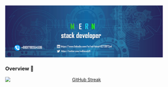

<!--
**mdfaisalgithup/mdfaisalgithup** is a ✨ _special_ ✨ repository because its `README.md` (this file) appears on your GitHub profile.

Here are some ideas to get you started:

-->

![banner](https://raw.githubusercontent.com/mdfaisalgithup/mdfaisalgithup/main/web-3706551_1280%20copy%202.png)



### Overview 👋



<a href="https://git.io/streak-stats" style="display: block; margin: 0 auto; text-align: center;">
  <img src="https://github-readme-streak-stats.herokuapp.com?user=mdfaisalgithup" alt="GitHub Streak" style="display: block; margin: 0 auto;">
</a>
